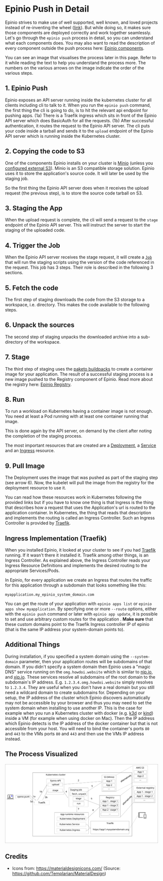# Epinio Push in Detail

Epinio strives to make use of well supported, well known, and loved projects instead of re-inventing the wheel ([link](principles.md#guidelines-soft-principles)).
But while doing so, it makes sure those components are deployed correctly and work together seamlessly. Let's go through the `epinio push` process in detail,
so you can understand what each components does. You may also want to read the description of every component outside the push process here: [Epinio components](advanced.md#epinio-installed-components).

You can see an image that visualises the process later in this page. Refer to it while reading the text to help you understand the process more.
The numbers on the various arrows on the image indicate the order of the various steps.

## 1. Epinio Push

Epinio exposes an API server running inside the kubernetes cluster for all clients including cli to talk to it. When you run the `epinio push` command, the first thing the cli is going to do, is to hit the relevant api endpoint for pushing apps. (1a) There is a Traefik ingress which sits in front of the Epinio API server which does BasicAuth for all the requests. (1b) After successful authentication, it routes the request to the Epinio API server. The cli puts your code inside a tarball and sends it to the `upload` endpoint of the Epinio API server which is running inside the Kubernetes cluster.

## 2. Copying the code to S3

One of the components Epinio installs on your cluster is [Minio](https://min.io/) (unless you [configured external S3](../howtos/setup-external-s3.md)).
Minio is an S3 compatible storage solution. Epinio uses it to store the application's source code. It will later be used by the staging job.

So the first thing the Epinio API server does when it receives the upload request (the previous step), is to store the source code tarball on S3.

## 3. Staging the App

When the upload request is complete, the cli will send a request to the `stage` endpoint of the Epinio API server. This will instruct the server to start the staging of the uploaded code.

## 4. Trigger the Job

When the Epinio API server receives the stage request, it will create a [`Job`](https://kubernetes.io/docs/concepts/workloads/controllers/job/) that will run the staging scripts using the version of the code referenced in the request. This job has 3 steps. Their role is described in the following 3 sections.

## 5. Fetch the code

The first step of staging downloads the code from the S3 storage to a workspace, i.e. directory. This makes the code available to the following steps.

## 6. Unpack the sources

The second step of staging unpacks the downloaded archive into a sub-directory of the workspace. 

## 7. Stage

The third step of staging uses the [paketo buildpacks](https://paketo.io/) to create a container image for your application.
The result of a successful staging process is a new image pushed to the Registry component of Epinio.
Read more about the registry here: [Epinio Registry](../explanations/advanced.md#container-registry).

## 8. Run

To run a workload on Kubernetes having a container image is not enough. You need at least a Pod running with at least one container running that image.

This is done again by the API server, on demand by the client after noting the completion of the staging process.

The most important resources that are created are a [Deployment](https://kubernetes.io/docs/concepts/workloads/controllers/deployment/), a [Service](https://kubernetes.io/docs/concepts/services-networking/service/) and an [Ingress](https://kubernetes.io/docs/concepts/services-networking/ingress/) resource.

## 9. Pull Image

The Deployment uses the image that was pushed as part of the staging step (see arrow 6). Now, the kubelet will pull the image from the registry for the deployment resource to use it.

You can read how these resources work in Kubernetes following the provided links but if you have to know one thing is that Ingress is the thing that describes how a request that uses the Application's url is routed to the application container. In Kubernetes, the thing that reads that description and implements the routing is called an Ingress Controller. Such an Ingress Controller is provided by [Traefik](https://doc.traefik.io/traefik/providers/kubernetes-ingress/).

## Ingress Implementation (Traefik)

When you installed Epinio, it looked at your cluster to see if you had [Traefik](https://doc.traefik.io/traefik/providers/kubernetes-ingress/) running. If it wasn't there it installed it. Traefik among other things, is an Ingress Controller. As explained above, the Ingress Controller reads your Ingress Resource Definitions and implements the desired routing to the appropriate Services/Pods.

In Epinio, for every application we create an Ingress that routes the traffic for this application through a subdomain that looks something like this:

```
myapplication.my_epinio_system_domain.com
```

You can get the route of your application with `epinio apps list` or `epinio apps show myapplication`. By specifying one or more `--route` options, either with the `epinio push` command or later with `epinio app update`, it is possible to set and use arbitrary custom routes for the application . __Make sure__ that these custom domains point to the Traefik Ingress controller IP of epinio (that is the same IP address your system-domain points to).

## Additional Things

During installation, if you specified a system domain using the `--system-domain` parameter, then your application routes will be subdomains of that domain.
If you didn't specify a system domain then Epinio uses a "magic DNS" service running on the `omg.howdoi.website` which is similar to [nip.io](https://nip.io/), and [xip.io](http://xip.io/).
These services resolve all subdomains of the root domain to the subdomain's IP address. E.g. `1.2.3.4.omg.howdoi.website` simply resolves to `1.2.3.4`. They are useful when you don't have a real domain but you still need a wildcard domain to create subdomains for. Depending on your setup, the IP address of the cluster which Epinio discovers automatically may not be accessible by your browser and thus you may need to set the system domain when installing to use another IP. This is the case for example when you run a Kubernetes cluster with docker (e.g. [k3d](https://k3d.io/) or [kind](https://github.com/kubernetes-sigs/kind)) inside a VM (for example when using docker on Mac). Then the IP address which Epinio detects is the IP address of the docker container but that is not accessible from your host. You will need to bind the container's ports `80` and `443` to the VMs ports `80` and `443` and then use the VMs IP address instead.


## The Process Visualized

![epinio-push-detailed](epinio-push-detailed.svg?raw=true "Epinio push")

## Credits

- Icons from: https://materialdesignicons.com/ (Source: https://github.com/Templarian/MaterialDesign)
